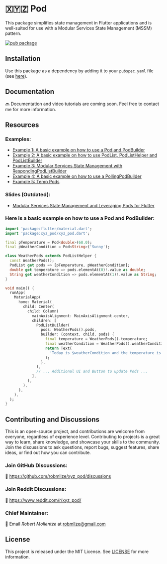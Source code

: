 # 🇽🇾🇿 Pod

This package simplifies state management in Flutter applications and is well-suited for use with a Modular Services State Management (MSSM) pattern.

[![pub package](https://img.shields.io/pub/v/xyz_pod.svg)](https://pub.dev/packages/xyz_pod)

## Installation

Use this package as a dependency by adding it to your `pubspec.yaml` file (see [here](https://pub.dev/packages/xyz_pod/install)).

## Documentation

🔜 Documentation and video tutorials are coming soon. Feel free to contact me for more information.

## Resources

### Examples:

- [Example 1: A basic example on how to use a Pod and PodBuilder](https://github.com/robmllze/xyz_pod/blob/main/more_examples/example_pod_builder/lib/main.dart)
- [Example 2: A basic example on how to use PodList, PodListHelper and PodListBuilder](https://github.com/robmllze/xyz_pod/blob/main/more_examples/example_pod_list_builder/lib/main.dart)
- [Example 3: Modular Services State Management with RespondingPodListBuilder](https://github.com/robmllze/xyz_pod/blob/main/more_examples/example_responding_pod_list_builder/lib/main.dart)
- [Example 4: A basic example on how to use a PollingPodBuilder](https://github.com/robmllze/xyz_pod/blob/main/more_examples/example_polling_pod_builder/lib/main.dart)
- [Example 5: Temp Pods](https://github.com/robmllze/xyz_pod/blob/main/more_examples/example_temp_pods/lib/main.dart)

### Slides (Outdated):

- [Modular Services State Management and Leveraging Pods for Flutter](https://docs.google.com/presentation/d/11lI1OmV06dB7GMnVSKnna-Yu5s2A1OgMLRbnFEI2m8w/edit?usp=sharing)

### Here is a basic example on how to use a Pod and PodBuilder:

```dart
import 'package:flutter/material.dart';
import 'package:xyz_pod/xyz_pod.dart';

final pTemperature = Pod<double>(68.0);
final pWeatherCondition = Pod<String>('Sunny');

class WeatherPods extends PodListHelper {
  const WeatherPods();
  PodList get pods => [pTemperature, pWeatherCondition];
  double get temperature => pods.elementAt(0)!.value as double;
  String get weatherCondition => pods.elementAt(1)!.value as String;
}

void main() {
  runApp(
    MaterialApp(
      home: Material(
        child: Center(
          child: Column(
            mainAxisAlignment: MainAxisAlignment.center,
            children: [
              PodListBuilder(
                pods: WeatherPods().pods,
                builder: (context, child, pods) {
                  final temperature = WeatherPods().temperature;
                  final weatherCondition = WeatherPods().weatherCondition;
                  return Text(
                    'Today is $weatherCondition and the temperature is $temperature°F.',
                  );
                },
              ),
              // ... Additional UI and Button to update Pods ...
            ],
          ),
        ),
      ),
    ),
  );
}
```

## Contributing and Discussions

This is an open-source project, and contributions are welcome from everyone, regardless of experience level. Contributing to projects is a great way to learn, share knowledge, and showcase your skills to the community. Join the discussions to ask questions, report bugs, suggest features, share ideas, or find out how you can contribute.

### Join GitHub Discussions:

💬 https://github.com/robmllze/xyz_pod/discussions

### Join Reddit Discussions:

💬 https://www.reddit.com/r/xyz_pod/

### Chief Maintainer:

📧 Email _Robert Mollentze_ at robmllze@gmail.com

## License

This project is released under the MIT License. See [LICENSE](https://raw.githubusercontent.com/robmllze/xyz_pod/main/LICENSE) for more information.
